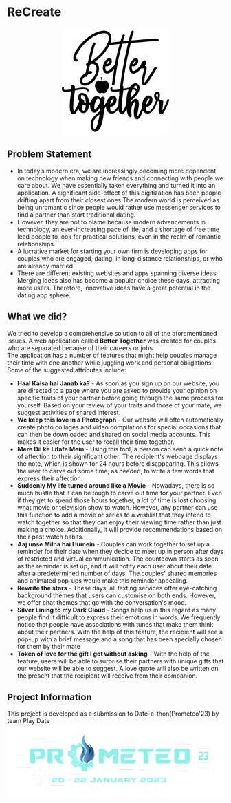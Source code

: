 # ReCreate
<div class="logo" style="text-align:center;">
<img src="img/logo.svg" width="250px">
</div>

## Problem Statement
<ul>
<li>
In today’s modern era, we are increasingly becoming more dependent on technology when making new friends and connecting with people we care about. We have essentially taken everything and turned it into an application. A significant side-effect of this digitization has been people drifting apart from their closest ones.The modern world is perceived as being unromantic since people would rather use messenger services to find a partner than start traditional dating.
</li>
<li>
However, they are not to blame because modern advancements in technology, an ever-increasing pace of life, and a shortage of free time lead people to look for practical solutions, even in the realm of romantic relationships.
</li>
<li>
A lucrative market for starting your own firm is developing apps for couples who are engaged, dating, in long-distance relationships, or who are already married.
</li>
<li>
There are different existing websites and apps spanning diverse ideas. Merging ideas also has become a popular choice these days, attracting more users. Therefore, innovative ideas have a great potential in the dating app sphere.
</li>
</ul>

## What we did?
We tried to develop a comprehensive solution to all of the aforementioned issues. A web application called <strong>Better Together</strong> was created for couples who are separated because of their careers or jobs.<br/>
The application has a number of features that might help couples manage their time with one another while juggling work and personal obligations. Some of the suggested attributes include:
<ul>
<li>
<b>Haal Kaisa hai Janab ka?</b> - As soon as you sign up on our website, you are directed to a page where you are asked to provide your opinion on specific traits of your partner before going through the same process for yourself. Based on your review of your traits and those of your mate, we suggest activities of shared interest.
</li>
<li>
<b>We keep this love in a Photograph</b> - Our website will often automatically create photo collages and video compilations for special occasions that can then be downloaded and shared on social media accounts. This makes it easier for the user to recall their time together.
</li>
<li>
<b>Mere Dil ke Lifafe Mein</b> - Using this tool, a person can send a quick note of affection to their significant other. The recipient's webpage displays the note, which is shown for 24 hours before disappearing. This allows the user to carve out some time, as needed, to write a few words that express their affection.
</li>
<li>
<b>Suddenly My life turned around like a Movie</b> - Nowadays, there is so much hustle that it can be tough to carve out time for your partner. Even if they get to spend those hours together, a lot of time is lost choosing what movie or television show to watch. However, any partner can use this function to add a movie or series to a wishlist that they intend to watch together so that they can enjoy their viewing time rather than just making a choice. Additionally, it will provide recommendations based on their past watch habits.
</li>
<li>
<b>Aaj unse Milna hai Humein</b> - Couples can work together to set up a reminder for their date when they decide to meet up in person after days of restricted and virtual communication. The countdown starts as soon as the reminder is set up, and it will notify each user about their date after a predetermined number of days. The couples' shared memories and animated pop-ups would make this reminder appealing.
</li>
<li>
<b>Rewrite the stars</b> - These days, all texting services offer eye-catching background themes that users can customise on both ends. However, we offer chat themes that go with the conversation's mood.
</li>
<li>
<b>Silver Lining to my Dark Cloud</b> - Songs help us in this regard as many people find it difficult to express their emotions in words. We frequently notice that people have associations with tunes that make them think about their partners. With the help of this feature, the recipient will see a pop-up with a brief message and a song that has been specially chosen for them by their mate
</li>
<li>
<b>Token of love for the gift I got without asking</b> - With the help of the feature, users will be able to surprise their partners with unique gifts that our website will be able to suggest. A love quote will also be written on the present that the recipient will receive from their companion.
</li>
</ul>

## Project Information
This project is developed as a submission to Date-a-thon(Prometeo'23) by team Play Date
<img src="img/prometeo.png">
